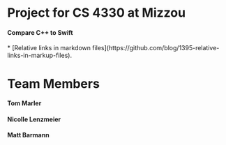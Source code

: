 <h1> Project for CS 4330 at Mizzou </h1>
<h4>Compare C++ to Swift </h4>
* [Relative links in markdown files](https://github.com/blog/1395-relative-links-in-markup-files).
<h1> Team Members</h1>
<h4> Tom Marler </h4>
<h4> Nicolle Lenzmeier</h4>
<h4> Matt Barmann</h4>
